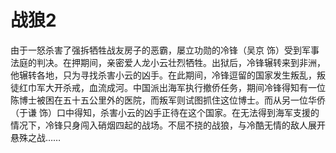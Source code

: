 # 战狼2

由于一怒杀害了强拆牺牲战友房子的恶霸，屡立功勋的冷锋（吴京 饰）受到军事法庭的判决。在押期间，亲密爱人龙小云壮烈牺牲。出狱后，冷锋辗转来到非洲，他辗转各地，只为寻找杀害小云的凶手。在此期间，冷锋逗留的国家发生叛乱，叛徒红巾军大开杀戒，血流成河。中国派出海军执行撤侨任务，期间冷锋得知有一位陈博士被困在五十五公里外的医院，而叛军则试图抓住这位博士。而从另一位华侨（于谦 饰）口中得知，杀害小云的凶手正待在这个国家。在无法得到海军支援的情况下，冷锋只身闯入硝烟四起的战场。不屈不挠的战狼，与冷酷无情的敌人展开悬殊之战……
